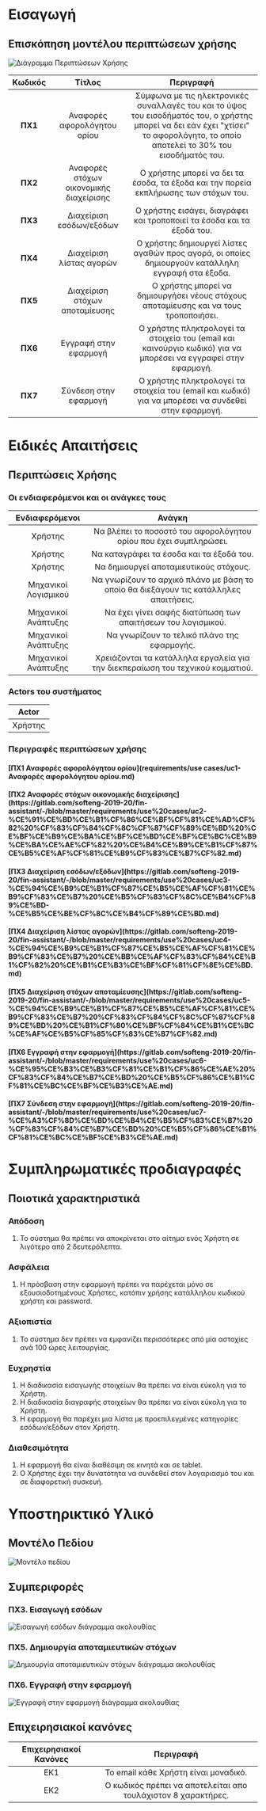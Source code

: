 <h1>Εισαγωγή</h1>

<!--<h2>Ορισμοί ακρώνυμα και συντομογραφίες</h2>

<h2>Επισκόπηση</h2>

<h1>Συνολική Περιγραφή</h1>-->

<h2>Επισκόπηση μοντέλου περιπτώσεων χρήσης</h2>

![Διάγραμμα Περιπτώσεων Χρήσης](diagrams/use-case.png)


| **Κωδικός** | **Τίτλος** | **Περιγραφή** |
| :---: | :-----: | :----------: |
| **ΠΧ1** | Αναφορές αφορολόγητου ορίου |Σύμφωνα με τις ηλεκτρονικές συναλλαγές του και το ύψος του εισοδήματός του, ο χρήστης μπορεί να δει εάν έχει "χτίσει" το αφορολόγητο, το οποίο αποτελεί το 30% του εισοδήματός του.|
| **ΠΧ2** | Αναφορές στόχων οικονομικής διαχείρισης |Ο χρήστης μπορεί να δει τα έσοδα, τα έξοδα και την πορεία εκπλήρωσης των στόχων του.|
| **ΠΧ3** | Διαχείριση εσόδων/εξόδων |Ο χρήστης εισάγει, διαγράφει και τροποποιεί τα έσοδα και τα έξοδά του.|
| **ΠΧ4** | Διαχείριση λίστας αγορών |Ο χρήστης δημιουργεί λίστες αγαθών προς αγορά, οι οποίες δημιουργούν κατάλληλη εγγραφή στα έξοδα.|
| **ΠΧ5** | Διαχείριση στόχων αποταμίευσης |Ο χρήστης μπορεί να δημιουργήσει νέους στόχους αποταμίευσης και να τους τροποποιήσει.|
| **ΠΧ6** | Εγγραφή στην εφαρμογή |Ο χρήστης πληκτρολογεί τα στοιχεία του (email και καινούργιο κωδικό) για να μπορέσει να εγγραφεί στην εφαρμογή.|
| **ΠΧ7** | Σύνδεση στην εφαρμογή |Ο χρήστης πληκτρολογεί τα στοιχεία του (email και κωδικό) για να μπορέσει να συνδεθεί στην εφαρμογή.|


<!--<h2>Υποθέσεις και Εξαρτήσεις</h2>
Μπορείτε να γράψετε παραδοχές που έχετε κάνει και εξαρτήσεις/περιορισμούς που αφορούν την υλοποίηση του συστήματος.-->

<h1>Ειδικές Απαιτήσεις</h1>

<h2>Περιπτώσεις Χρήσης</h2>

<h3>Οι ενδιαφερόμενοι και οι ανάγκες τους</h3>

| **Ενδιαφερόμενοι** | **Ανάγκη** |
| :------: | :------: |
| Χρήστης | Να βλέπει το ποσοστό του αφορολόγητου ορίου που έχει συμπληρώσει. |
| Χρήστης | Να καταγράφει τα έσοδα και τα έξοδά του. |
| Χρήστης | Να δημιουργεί αποταμιευτικούς στόχους. |
| Μηχανικοί Λογισμικού | Να γνωρίζουν το αρχικό πλάνο με βάση το οποίο θα διεξάγουν τις κατάλληλες απαιτήσεις. |
| Μηχανικοί Ανάπτυξης | Να έχει γίνει σαφής διατύπωση των απαιτήσεων του λογισμικού. |
| Μηχανικοί Ανάπτυξης  | Να γνωρίζουν το τελικό πλάνο της εφαρμογής. |
| Μηχανικοί Ανάπτυξης | Χρειάζονται τα κατάλληλα εργαλεία για την διεκπεραίωση του τεχνικού κομματιού. |


<h3>Actors του συστήματος</h3>

| **Actor** |
| :---: |
| Χρήστης |

<h3>Περιγραφές περιπτώσεων χρήσης</h3>

<h4>[ΠΧ1 Αναφορές αφορολόγητου ορίου](requirements/use cases/uc1-Αναφορές αφορολόγητου ορίου.md)

<h4>[ΠΧ2 Αναφορές στόχων οικονομικής διαχείρισης](https://gitlab.com/softeng-2019-20/fin-assistant/-/blob/master/requirements/use%20cases/uc2-%CE%91%CE%BD%CE%B1%CF%86%CE%BF%CF%81%CE%AD%CF%82%20%CF%83%CF%84%CF%8C%CF%87%CF%89%CE%BD%20%CE%BF%CE%B9%CE%BA%CE%BF%CE%BD%CE%BF%CE%BC%CE%B9%CE%BA%CE%AE%CF%82%20%CE%B4%CE%B9%CE%B1%CF%87%CE%B5%CE%AF%CF%81%CE%B9%CF%83%CE%B7%CF%82.md)

<h4>[ΠΧ3 Διαχείριση εσόδων/εξόδων](https://gitlab.com/softeng-2019-20/fin-assistant/-/blob/master/requirements/use%20cases/uc3-%CE%94%CE%B9%CE%B1%CF%87%CE%B5%CE%AF%CF%81%CE%B9%CF%83%CE%B7%20%CE%B5%CF%83%CF%8C%CE%B4%CF%89%CE%BD-%CE%B5%CE%BE%CF%8C%CE%B4%CF%89%CE%BD.md)

<h4>[ΠΧ4 Διαχείριση λίστας αγορών](https://gitlab.com/softeng-2019-20/fin-assistant/-/blob/master/requirements/use%20cases/uc4-%CE%94%CE%B9%CE%B1%CF%87%CE%B5%CE%AF%CF%81%CE%B9%CF%83%CE%B7%20%CE%BB%CE%AF%CF%83%CF%84%CE%B1%CF%82%20%CE%B1%CE%B3%CE%BF%CF%81%CF%8E%CE%BD.md)

<h4>[ΠΧ5 Διαχείριση στόχων αποταμίευσης](https://gitlab.com/softeng-2019-20/fin-assistant/-/blob/master/requirements/use%20cases/uc5-%CE%94%CE%B9%CE%B1%CF%87%CE%B5%CE%AF%CF%81%CE%B9%CF%83%CE%B7%20%CF%83%CF%84%CF%8C%CF%87%CF%89%CE%BD%20%CE%B1%CF%80%CE%BF%CF%84%CE%B1%CE%BC%CE%AF%CE%B5%CF%85%CF%83%CE%B7%CF%82.md)

<h4>[ΠΧ6 Εγγραφή στην εφαρμογή](https://gitlab.com/softeng-2019-20/fin-assistant/-/blob/master/requirements/use%20cases/uc6-%CE%95%CE%B3%CE%B3%CF%81%CE%B1%CF%86%CE%AE%20%CF%83%CF%84%CE%B7%CE%BD%20%CE%B5%CF%86%CE%B1%CF%81%CE%BC%CE%BF%CE%B3%CE%AE.md)

<h4>[ΠΧ7 Σύνδεση στην εφαρμογή](https://gitlab.com/softeng-2019-20/fin-assistant/-/blob/master/requirements/use%20cases/uc7-%CE%A3%CF%8D%CE%BD%CE%B4%CE%B5%CF%83%CE%B7%20%CF%83%CF%84%CE%B7%CE%BD%20%CE%B5%CF%86%CE%B1%CF%81%CE%BC%CE%BF%CE%B3%CE%AE.md)

<h1>Συμπληρωματικές προδιαγραφές</h1>


<h2>Ποιοτικά χαρακτηριστικά</h2>

<h3>Απόδοση</h3>

1. Το σύστημα θα πρέπει να αποκρίνεται στο αίτημα ενός Χρήστη σε λιγότερο από 2 δευτερόλεπτα.

<h3>Ασφάλεια</h3>

1. Η πρόσβαση στην εφαρμογή πρέπει να παρέχεται μόνο σε εξουσιοδοτημένους Χρήστες, κατόπιν χρήσης κατάλληλου κωδικού χρήστη και password.

<h3>Αξιοπιστία</h3>

1. Το σύστημα δεν πρέπει να εμφανίζει περισσότερες από μία αστοχίες ανά 100 ώρες λειτουργίας.

<h3>Ευχρηστία</h3>

1. Η διαδικασία εισαγωγής στοιχείων θα πρέπει να είναι εύκολη για το Χρήστη.
2. Η διαδικασία διαγραφής στοιχείων θα πρέπει να είναι εύκολη για το Χρήστη.
3. Η εφαρμογή θα παρέχει μια λίστα με προεπιλεγμένες κατηγορίες εσόδων/εξόδων στον Χρήστη.

<h3> Διαθεσιμότητα </h3>

1. Η εφαρμογή θα είναι διαθέσιμη σε κινητά και σε tablet.
2. Ο Χρήστης έχει την δυνατότητα να συνδεθεί στον λογαριασμό του και σε διαφορετική συσκευή.

<h1>Υποστηρικτικό Υλικό</h1>

<h2>Μοντέλο Πεδίου</h2>

![Μοντέλο πεδίου](diagrams/class-diagram.png)

<h2>Συμπεριφορές</h2>

<h3>ΠΧ3. Εισαγωγή εσόδων</h3>

![Εισαγωγή εσόδων διάγραμμα ακολουθίας](diagrams/diagrams_uc3-insert-income-new-sequence.png)

<h3>ΠΧ5. Δημιουργία αποταμιευτικών στόχων</h3>

![Δημιουργία αποταμιευτικών στόχων διάγραμμα ακολουθίας](diagrams/diagrams_uc5-create-new-sequence.png)

<h3>ΠΧ6. Εγγραφή στην εφαρμογή</h3>

![Εγγραφή στην εφαρμογή διάγραμμα ακολουθίας](diagrams/diagrams_uc6-new-sequence.png)


<h2>Επιχειρησιακοί κανόνες</h2>

| Επιχειρησιακοί Κανόνες | Περιγραφή |
| :------: | :------: |
| ΕΚ1 | Το email κάθε Χρήστη είναι μοναδικό. |
| ΕΚ2 | Ο κωδικός πρέπει να αποτελείται απο τουλάχιστον 8 χαρακτήρες. |



